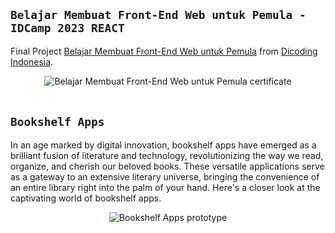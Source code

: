 ## `Belajar Membuat Front-End Web untuk Pemula - IDCamp 2023 REACT`
Final Project [Belajar Membuat Front-End Web untuk Pemula](https://www.dicoding.com/) from [Dicoding Indonesia](https://www.dicoding.com/).
<br>
<div align="center">
  <img src="" alt="Belajar Membuat Front-End Web untuk Pemula certificate">
</div>
<br>

## `Bookshelf Apps`
In an age marked by digital innovation, bookshelf apps have emerged as a brilliant fusion of literature and technology, revolutionizing the way we read, organize, and cherish our beloved books. These versatile applications serve as a gateway to an extensive literary universe, bringing the convenience of an entire library right into the palm of your hand. Here's a closer look at the captivating world of bookshelf apps.
<div align="center">
  <img src="https://github.com/stevenaruu/BookshelfApps-DICODING/assets/105982460/88e80f13-2aef-4861-9273-5b8f7c848712" alt="Bookshelf Apps prototype">
</div>
